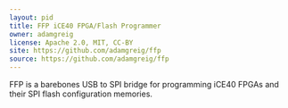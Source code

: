 ```yaml
---
layout: pid
title: FFP iCE40 FPGA/Flash Programmer
owner: adamgreig
license: Apache 2.0, MIT, CC-BY
site: https://github.com/adamgreig/ffp
source: https://github.com/adamgreig/ffp
---
```


FFP is a barebones USB to SPI bridge for programming iCE40 FPGAs and their
SPI flash configuration memories.
